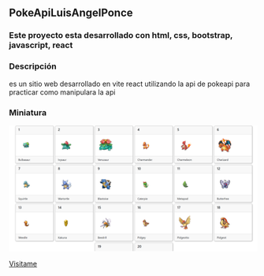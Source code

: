 ## PokeApiLuisAngelPonce

### Este proyecto esta desarrollado con html, css, bootstrap, javascript, react

### Descripción

es un sitio web desarrollado en vite react utilizando la api de pokeapi para practicar como manipulara la api

### Miniatura

![miniatura](./public/img/miniatura.png)

[Visitame](https://pokeapiluisangelponce.netlify.app/)
